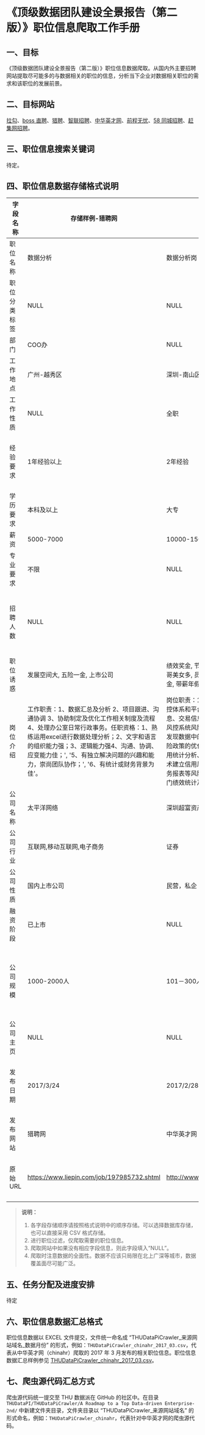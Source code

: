 
# 《顶级数据团队建设全景报告（第二版）》职位信息爬取工作手册

## 一、目标

《顶级数据团队建设全景报告（第二版）》职位信息数据爬取。从国内外主要招聘网站提取尽可能多的与数据相关的职位的信息，分析当下企业对数据相关职位的需求和该职位的发展前景。

## 二、目标网站

[拉勾](https://www.lagou.com/)、[boss 直聘](https://www.zhipin.com/)、[猎聘](https://www.liepin.com/)、[智联招聘](https://www.zhaopin.com/)、[中华英才网](http://www.chinahr.com/beijing/)、[前程无忧](http://www.51job.com/)、[58 同城招聘](http://www.58.com/zhaopin/)、[赶集网招聘](http://www.ganji.com/zhaopin/)。

## 三、职位信息搜索关键词

待定。

## 四、职位信息数据存储格式说明
			
| 字段名称 | 存储样例-猎聘网 | 存储样例-中华英才网 | 存储样例-前程无忧 | 注意事项 |
|-------|--------|--------|-------|--------|
| 职位名称 | 数据分析 | 数据分析岗 | 大数据平台可视化开发岗 | |
| 职位分类标签 | NULL | NULL | NULL |	|
| 部门 | COO办 | NULL | NULL |	|
| 工作地点 | 广州-越秀区 | 深圳-南山区 | 济南-NULL |	|
| 工作性质 | NULL | 全职 | NULL |	|
| 经验要求 | 1年经验以上 | 2年经验 | 1年经验 | “应届生”、“无经验要求”全部改成“0年经验” |
| 学历要求 | 本科及以上 | 大专 | 本科 | |
| 薪资 | 5000-7000 | 10000-15000 | 6000-15000 | 元/月薪 |
| 专业要求 | 不限 | NULL | NULL |	|
| 招聘人数 | NULL | NULL | 3 | “若干人”统一标注 -1；“不限人数”标注-2 |
| 职位诱惑 | 发展空间大, 五险一金, 上市公司 | 绩效奖金, 节日福利, 优秀人才多, 领导易相处, 项目奖金, 帅哥美女多, 员工培训, 年终奖, 员工旅游, 晋升空间大, 五险一金, 带薪年假 | 五险一金, 弹性工作, 年终奖金 | 逗号分隔 |
| 岗位介绍 | 工作职责：1、数据汇总及分析 2、项目跟进、沟通协调 3、协助制定及优化工作相关制度及流程 4、处理办公室日常行政事务。任职资格：1、熟练运用excel进行数据处理分析；2、文字和语言的组织能力强；3、逻辑能力强4、沟通、协调、应变能力佳；', '5、有独立解决问题的兴趣和能力，崇尚团队协作；', '6、有统计或财务背景为佳'。 | 岗位职责：1、深入理解公司业务需求，搭建公司大数据风控体系和平台； 2、参与风险管理部基于客户、商户基本信息、交易信息的数据分析和数据挖掘模型的研究，协助提升风控系统风险识别准确性；3、对风控数据进行统计分析，发现数据中的相关关系，为风控模型创建并筛选变量，为风险政策的优化提供数据支撑；4、对风控数据进行挖掘，利用统计分析、决策树、回归算法、机器学习或时间序列等技术建立信用风险预测模；5、分析统计并发送逾期报表、业务报表等风险管理部日常报表；6、对接财务完成对催收部门绩效统计及考核；| 岗位要求：1、本科及以上学历，统计学、数学等相关专业；2、一年以上数据分析相关工作经验；3、熟练使用SQL、Excel、SAS或其他分析软件；4、工作严谨认真，有一定的抗压能力。	岗位职责：负责基于大数据平台可视化展示和应用开发。任职要求： 一年以上工作经验，熟悉javascript、java等语言，熟悉web应用开发，熟悉biee或百度ECHARTS等的开发优先。职能类别：软件工程师 |	直接存储 |
| 公司名称 | 太平洋网络 | 深圳超富资产管理有限公司 | 山东全息信息科技有限公司 | |
| 公司行业 | 互联网,移动互联网,电子商务 | 证券 | 计算机软件,互联网,电子商务 | 逗号分隔 | 
| 公司性质 | 国内上市公司 | 民营，私企 | 民营公司 | |
| 融资阶段 | 已上市 | NULL | NULL | |
| 公司规模 | 1000-2000人 | 101－300人 | 50-150人 | 格式统一为：50-100人 这种格式，不要有其他汉字 |
| 公司主页 | NULL | NULL | NULL | |
| 发布日期 | 2017/3/24 | 2017/2/28 | 2017/3/21 | 日期形式一定统一成“年/月/日”格式 |
| 发布网站 | 猎聘网 | 中华英才网 | 前程无忧 | | 
| 原始 URL | https://www.liepin.com/job/197985732.shtml |http://www.chinahr.com/job/5485227593433605.html | http://jobs.51job.com/jinan/80274449.html | 网站URL只保留最简洁的形式 |

> **说明：**
> 1.  各字段存储顺序请按照格式说明中的顺序存储。可以选择数据库存储，也可以直接采用 CSV 格式存储。
> 2. 进行职位过滤，仅爬取需要的职位信息。
> 3. 爬取网站中如果没有相应字段信息，则此字段填入“NULL”。
> 4. 爬取时注意数据的全面性。数据不应该只局限在北上广深等城市，数据覆盖面尽可能广泛。

## 五、任务分配及进度安排
待定

## 六、职位信息数据汇总格式

职位信息数据以 EXCEL 文件提交，文件统一命名成 “THUDataPiCrawler_来源网站域名_数据月份” 的形式，例如：`THUDataPiCrawler_chinahr_2017_03.csv`，代表从中华英才网（chinahr）爬取的 2017 年 3 月发布的相关职位信息。职位信息数据汇总样例参见 [THUDataPiCrawler_chinahr_2017_03.csv](https://github.com/THUDataPI/THUDataPiCrawler/blob/master/A%20Roadmap%20to%20a%20Top%20Data-driven%20Enterprise-2nd/Sample/THUDataPiCrawler_chinahr_2017_03.csv)。

## 七、爬虫源代码汇总方式

爬虫源代码统一提交至 THU 数据派在 GitHub 的社区中。在目录`THUDataPI/THUDataPiCrawler/A Roadmap to a Top Data-driven Enterprise-2nd/` 中新建文件夹目录，文件夹目录以 “THUDataPiCrawler_来源网站域名” 的形式命名，例如：`THUDataPiCrawler_chinahr`，代表针对中华英才网的爬虫源代码。
